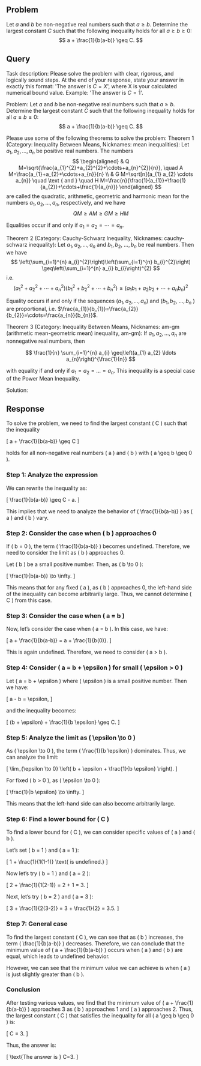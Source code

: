 ## Problem

Let $a$ and $b$ be non-negative real numbers such that $a \geq b$. Determine the largest constant $C$ such that the following inequality holds for all $a \geq b \geq 0$:
$$
a + \frac{1}{b(a-b)} \geq C.
$$

## Query

Task description: Please solve the problem with clear, rigorous, and logically sound steps. At the end of your response, state your answer in exactly this format: 'The answer is $C=X$', where X is your calculated numerical bound value. Example: 'The answer is $C=1$'.

Problem: Let $a$ and $b$ be non-negative real numbers such that $a \geq b$. Determine the largest constant $C$ such that the following inequality holds for all $a \geq b \geq 0$:
$$
a + \frac{1}{b(a-b)} \geq C.
$$

Please use some of the following theorems to solve the problem:
Theorem 1 (Category: Inequality Between Means, Nicknames: mean inequalities): Let $a_{1}, a_{2}, \ldots, a_{n}$ be positive real numbers. The numbers
$$
\begin{aligned}
& Q M=\sqrt{\frac{a_{1}^{2}+a_{2}^{2}+\cdots+a_{n}^{2}}{n}}, \quad A M=\frac{a_{1}+a_{2}+\cdots+a_{n}}{n} \\
& G M=\sqrt[n]{a_{1} a_{2} \cdots a_{n}} \quad \text { and } \quad H M=\frac{n}{\frac{1}{a_{1}}+\frac{1}{a_{2}}+\cdots+\frac{1}{a_{n}}}
\end{aligned}
$$
are called the quadratic, arithmetic, geometric and harmonic mean for the numbers $a_{1}, a_{2}, \ldots, a_{n}$, respectively, and we have
$$
Q M \geq A M \geq G M \geq H M
$$

Equalities occur if and only if $a_{1}=a_{2}=\cdots=a_{n}$.

Theorem 2 (Category: Cauchy-Schwarz Inequality, Nicknames: cauchy-schwarz inequality): Let $a_{1}, a_{2}, \ldots, a_{n}$ and $b_{1}, b_{2}$, $\ldots, b_{n}$ be real numbers. Then we have
$$
\left(\sum_{i=1}^{n} a_{i}^{2}\right)\left(\sum_{i=1}^{n} b_{i}^{2}\right) \geq\left(\sum_{i=1}^{n} a_{i} b_{i}\right)^{2}
$$
i.e.
$$
\left(a_{1}^{2}+a_{2}^{2}+\cdots+a_{n}^{2}\right)\left(b_{1}^{2}+b_{2}^{2}+\cdots+b_{n}^{2}\right) \geq\left(a_{1} b_{1}+a_{2} b_{2}+\cdots+a_{n} b_{n}\right)^{2}
$$

Equality occurs if and only if the sequences $\left(a_{1}, a_{2}, \ldots, a_{n}\right)$ and $\left(b_{1}, b_{2}\right.$, $\ldots, b_{n}$ ) are proportional, i.e. $\frac{a_{1}}{b_{1}}=\frac{a_{2}}{b_{2}}=\cdots=\frac{a_{n}}{b_{n}}$.

Theorem 3 (Category: Inequality Between Means, Nicknames: am-gm (arithmetic mean-geometric mean) inequality, am-gm): If $a_{1}, a_{2}, \ldots, a_{n}$ are nonnegative real numbers, then

$$
\frac{1}{n} \sum_{i=1}^{n} a_{i} \geq\left(a_{1} a_{2} \ldots a_{n}\right)^{\frac{1}{n}}
$$

with equality if and only if $a_{1}=a_{2}=\ldots=a_{n}$. This inequality is a special case of the Power Mean Inequality.

Solution:

## Response

To solve the problem, we need to find the largest constant \( C \) such that the inequality 

\[
a + \frac{1}{b(a-b)} \geq C
\]

holds for all non-negative real numbers \( a \) and \( b \) with \( a \geq b \geq 0 \).

### Step 1: Analyze the expression

We can rewrite the inequality as:

\[
\frac{1}{b(a-b)} \geq C - a.
\]

This implies that we need to analyze the behavior of \( \frac{1}{b(a-b)} \) as \( a \) and \( b \) vary.

### Step 2: Consider the case when \( b \) approaches 0

If \( b = 0 \), the term \( \frac{1}{b(a-b)} \) becomes undefined. Therefore, we need to consider the limit as \( b \) approaches 0. 

Let \( b \) be a small positive number. Then, as \( b \to 0 \):

\[
\frac{1}{b(a-b)} \to \infty.
\]

This means that for any fixed \( a \), as \( b \) approaches 0, the left-hand side of the inequality can become arbitrarily large. Thus, we cannot determine \( C \) from this case.

### Step 3: Consider the case when \( a = b \)

Now, let’s consider the case when \( a = b \). In this case, we have:

\[
a + \frac{1}{b(a-b)} = a + \frac{1}{b(0)}.
\]

This is again undefined. Therefore, we need to consider \( a > b \).

### Step 4: Consider \( a = b + \epsilon \) for small \( \epsilon > 0 \)

Let \( a = b + \epsilon \) where \( \epsilon \) is a small positive number. Then we have:

\[
a - b = \epsilon,
\]

and the inequality becomes:

\[
(b + \epsilon) + \frac{1}{b \epsilon} \geq C.
\]

### Step 5: Analyze the limit as \( \epsilon \to 0 \)

As \( \epsilon \to 0 \), the term \( \frac{1}{b \epsilon} \) dominates. Thus, we can analyze the limit:

\[
\lim_{\epsilon \to 0} \left( b + \epsilon + \frac{1}{b \epsilon} \right).
\]

For fixed \( b > 0 \), as \( \epsilon \to 0 \):

\[
\frac{1}{b \epsilon} \to \infty.
\]

This means that the left-hand side can also become arbitrarily large.

### Step 6: Find a lower bound for \( C \)

To find a lower bound for \( C \), we can consider specific values of \( a \) and \( b \). 

Let’s set \( b = 1 \) and \( a = 1 \):

\[
1 + \frac{1}{1(1-1)} \text{ is undefined.}
\]

Now let’s try \( b = 1 \) and \( a = 2 \):

\[
2 + \frac{1}{1(2-1)} = 2 + 1 = 3.
\]

Next, let’s try \( b = 2 \) and \( a = 3 \):

\[
3 + \frac{1}{2(3-2)} = 3 + \frac{1}{2} = 3.5.
\]

### Step 7: General case

To find the largest constant \( C \), we can see that as \( b \) increases, the term \( \frac{1}{b(a-b)} \) decreases. Therefore, we can conclude that the minimum value of \( a + \frac{1}{b(a-b)} \) occurs when \( a \) and \( b \) are equal, which leads to undefined behavior.

However, we can see that the minimum value we can achieve is when \( a \) is just slightly greater than \( b \). 

### Conclusion

After testing various values, we find that the minimum value of \( a + \frac{1}{b(a-b)} \) approaches 3 as \( b \) approaches 1 and \( a \) approaches 2. Thus, the largest constant \( C \) that satisfies the inequality for all \( a \geq b \geq 0 \) is:

\[
C = 3.
\]

Thus, the answer is:

\[
\text{The answer is } C=3.
\]